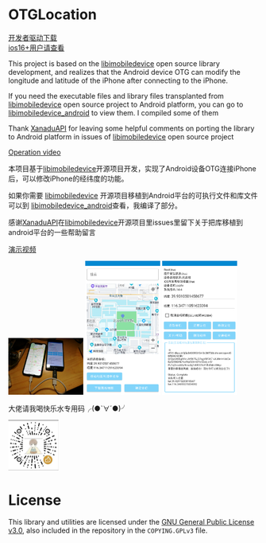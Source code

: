 # OTGLocation
[开发者驱动下载](https://github.com/cczhr/OTGLocation/issues/17)     
[ios16+用户请查看](https://github.com/cczhr/OTGLocation/issues/19)    

This project is based on the [libimobiledevice](https://github.com/libimobiledevice) open source library development, and realizes that the Android device OTG can modify the longitude and latitude of the iPhone after connecting to the iPhone.

If you need the executable files and library files transplanted from [libimobiledevice](https://github.com/libimobiledevice)  open source project to Android platform, you can go to  [libimobiledevice_android](https://github.com/cczhr/libimobiledevice_android) to view them. I compiled some of them

Thank [XanaduAPI](https://github.com/XanaduAPI) for leaving some helpful comments on porting the library to Android platform in issues of [libimobiledevice](https://github.com/libimobiledevice) open source project

[Operation video](https://www.bilibili.com/video/BV1MZ4y1P7K3)

本项目基于[libimobiledevice](https://github.com/libimobiledevice)开源项目开发，实现了Android设备OTG连接iPhone后，可以修改iPhone的经纬度的功能。

如果你需要 [libimobiledevice](https://github.com/libimobiledevice) 开源项目移植到Android平台的可执行文件和库文件可以到 [libimobiledevice_android](https://github.com/cczhr/libimobiledevice_android)查看，我编译了部分。

感谢[XanaduAPI](https://github.com/XanaduAPI)在[libimobiledevice](https://github.com/libimobiledevice)开源项目里issues里留下关于把库移植到android平台的一些帮助留言

[演示视频](https://www.bilibili.com/video/BV1MZ4y1P7K3)

<p>
   <img src="pic/1.jpg" width="30%" height="30%">
   <img src="pic/2.png" width="30%" height="30%">
   <img src="pic/3.png" width="30%" height="30%">
</p>




大佬请我喝快乐水专用码╭(●`∀´●)╯
<p>
   <img src="pic/wechat.jpg" width="20%" height="20%">
</p>



# License

This library and utilities are licensed under the [GNU General Public License v3.0](https://www.gnu.org/licenses/gpl-3.0.en.html), also included in the repository in the `COPYING.GPLv3` file.

